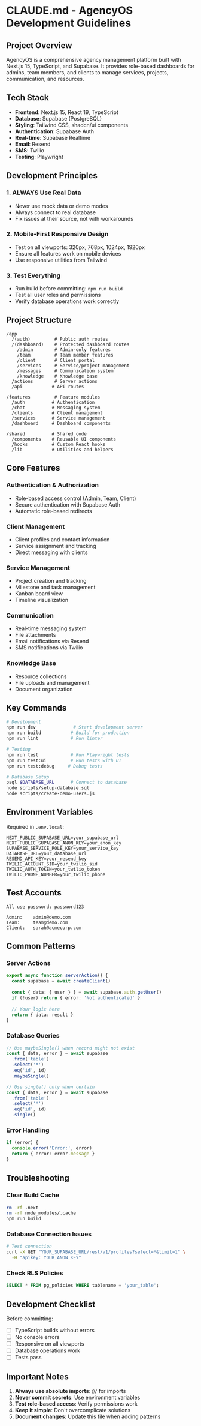 # CLAUDE.md - AgencyOS Development Guidelines

## Project Overview
AgencyOS is a comprehensive agency management platform built with Next.js 15, TypeScript, and Supabase. It provides role-based dashboards for admins, team members, and clients to manage services, projects, communication, and resources.

## Tech Stack
- **Frontend**: Next.js 15, React 19, TypeScript
- **Database**: Supabase (PostgreSQL)
- **Styling**: Tailwind CSS, shadcn/ui components
- **Authentication**: Supabase Auth
- **Real-time**: Supabase Realtime
- **Email**: Resend
- **SMS**: Twilio
- **Testing**: Playwright

## Development Principles

### 1. ALWAYS Use Real Data
- Never use mock data or demo modes
- Always connect to real database
- Fix issues at their source, not with workarounds

### 2. Mobile-First Responsive Design
- Test on all viewports: 320px, 768px, 1024px, 1920px
- Ensure all features work on mobile devices
- Use responsive utilities from Tailwind

### 3. Test Everything
- Run build before committing: `npm run build`
- Test all user roles and permissions
- Verify database operations work correctly

## Project Structure

```
/app
  /(auth)         # Public auth routes
  /(dashboard)    # Protected dashboard routes
    /admin        # Admin-only features
    /team         # Team member features
    /client       # Client portal
    /services     # Service/project management
    /messages     # Communication system
    /knowledge    # Knowledge base
  /actions        # Server actions
  /api           # API routes

/features         # Feature modules
  /auth          # Authentication
  /chat          # Messaging system
  /clients       # Client management
  /services      # Service management
  /dashboard     # Dashboard components

/shared          # Shared code
  /components    # Reusable UI components
  /hooks         # Custom React hooks
  /lib           # Utilities and helpers
```

## Core Features

### Authentication & Authorization
- Role-based access control (Admin, Team, Client)
- Secure authentication with Supabase Auth
- Automatic role-based redirects

### Client Management
- Client profiles and contact information
- Service assignment and tracking
- Direct messaging with clients

### Service Management
- Project creation and tracking
- Milestone and task management
- Kanban board view
- Timeline visualization

### Communication
- Real-time messaging system
- File attachments
- Email notifications via Resend
- SMS notifications via Twilio

### Knowledge Base
- Resource collections
- File uploads and management
- Document organization

## Key Commands

```bash
# Development
npm run dev              # Start development server
npm run build           # Build for production
npm run lint            # Run linter

# Testing
npm run test            # Run Playwright tests
npm run test:ui         # Run tests with UI
npm run test:debug     # Debug tests

# Database Setup
psql $DATABASE_URL      # Connect to database
node scripts/setup-database.sql
node scripts/create-demo-users.js
```

## Environment Variables

Required in `.env.local`:
```
NEXT_PUBLIC_SUPABASE_URL=your_supabase_url
NEXT_PUBLIC_SUPABASE_ANON_KEY=your_anon_key
SUPABASE_SERVICE_ROLE_KEY=your_service_key
DATABASE_URL=your_database_url
RESEND_API_KEY=your_resend_key
TWILIO_ACCOUNT_SID=your_twilio_sid
TWILIO_AUTH_TOKEN=your_twilio_token
TWILIO_PHONE_NUMBER=your_twilio_phone
```

## Test Accounts

```
All use password: password123

Admin:    admin@demo.com
Team:     team@demo.com
Client:   sarah@acmecorp.com
```

## Common Patterns

### Server Actions
```typescript
export async function serverAction() {
  const supabase = await createClient()
  
  const { data: { user } } = await supabase.auth.getUser()
  if (!user) return { error: 'Not authenticated' }
  
  // Your logic here
  return { data: result }
}
```

### Database Queries
```typescript
// Use maybeSingle() when record might not exist
const { data, error } = await supabase
  .from('table')
  .select('*')
  .eq('id', id)
  .maybeSingle()

// Use single() only when certain
const { data, error } = await supabase
  .from('table')
  .select('*')
  .eq('id', id)
  .single()
```

### Error Handling
```typescript
if (error) {
  console.error('Error:', error)
  return { error: error.message }
}
```

## Troubleshooting

### Clear Build Cache
```bash
rm -rf .next
rm -rf node_modules/.cache
npm run build
```

### Database Connection Issues
```bash
# Test connection
curl -X GET "YOUR_SUPABASE_URL/rest/v1/profiles?select=*&limit=1" \
  -H "apikey: YOUR_ANON_KEY"
```

### Check RLS Policies
```sql
SELECT * FROM pg_policies WHERE tablename = 'your_table';
```

## Development Checklist

Before committing:
- [ ] TypeScript builds without errors
- [ ] No console errors
- [ ] Responsive on all viewports
- [ ] Database operations work
- [ ] Tests pass

## Important Notes

1. **Always use absolute imports**: `@/` for imports
2. **Never commit secrets**: Use environment variables
3. **Test role-based access**: Verify permissions work
4. **Keep it simple**: Don't overcomplicate solutions
5. **Document changes**: Update this file when adding patterns